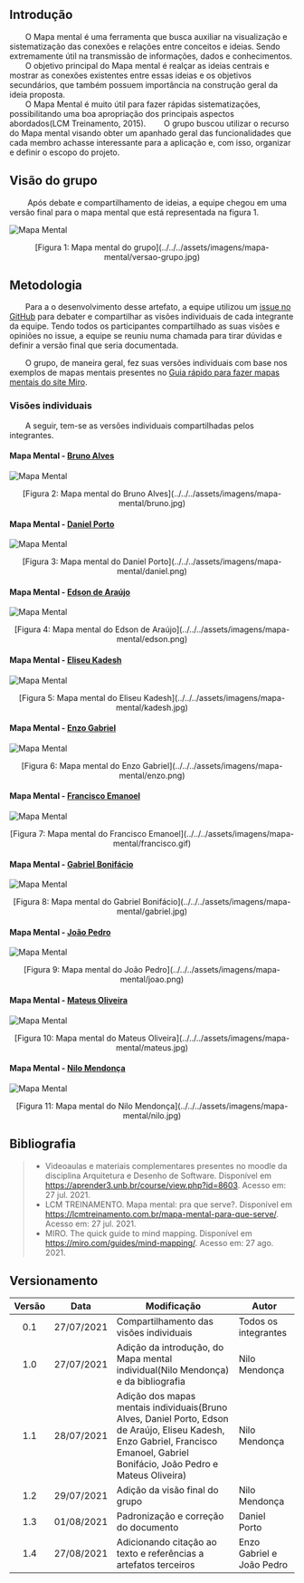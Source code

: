 ## Introdução
&emsp;&emsp;O Mapa mental é uma ferramenta que busca auxiliar na visualização e sistematização das conexões e relações entre conceitos e ideias. Sendo extremamente útil na transmissão de informações, dados e conhecimentos.<br>
&emsp;&emsp;O objetivo principal do Mapa mental é realçar as ideias centrais e mostrar as conexões existentes entre essas ideias e os objetivos secundários, que também possuem importância na construção geral da ideia proposta.<br>
&emsp;&emsp;O Mapa Mental é muito útil para fazer rápidas sistematizações, possibilitando uma boa apropriação dos principais aspectos abordados(LCM Treinamento, 2015).
&emsp;&emsp;O grupo buscou utilizar o recurso do Mapa mental visando obter um apanhado geral das funcionalidades que cada membro achasse interessante para a aplicação e, com isso, organizar e definir o escopo do projeto.

## Visão do grupo
&emsp;&emsp; Após debate e compartilhamento de ideias, a equipe chegou em uma versão final para o mapa mental que está representada na figura 1.

![Mapa Mental](../../../assets/imagens/mapa-mental/versao-grupo.jpg)
<center>[Figura 1: Mapa mental do grupo](../../../assets/imagens/mapa-mental/versao-grupo.jpg)</center>

## Metodologia
&emsp;&emsp;Para a o desenvolvimento desse artefato, a equipe utilizou um [issue no GitHub](https://github.com/UnBArqDsw2021-1/2021.1_G6_Curumim/issues/8) para debater e compartilhar as visões individuais de cada integrante da equipe. Tendo todos os participantes compartilhado as suas visões e opiniões no issue, a equipe se reuniu numa chamada para tirar dúvidas e definir a versão final que seria documentada.

&emsp;&emsp;O grupo, de maneira geral, fez suas versões individuais com base nos exemplos de mapas mentais presentes no [Guia rápido para fazer mapas mentais do site Miro](https://miro.com/guides/mind-mapping/).

### Visões individuais
&emsp;&emsp;A seguir, tem-se as versões individuais compartilhadas pelos integrantes.

#### Mapa Mental - [Bruno Alves](https://github.com/Bruno-Felix)
![Mapa Mental](../../../assets/imagens/mapa-mental/bruno.jpg)
<center>[Figura 2: Mapa mental do Bruno Alves](../../../assets/imagens/mapa-mental/bruno.jpg)</center>

#### Mapa Mental - [Daniel Porto](https://github.com/DanielPortods)
![Mapa Mental](../../../assets/imagens/mapa-mental/daniel.png)
<center>[Figura 3: Mapa mental do Daniel Porto](../../../assets/imagens/mapa-mental/daniel.png)</center>

#### Mapa Mental - [Edson de Araújo](https://github.com/edsondearaujo)
![Mapa Mental](../../../assets/imagens/mapa-mental/edson.png)
<center>[Figura 4: Mapa mental do Edson de Araújo](../../../assets/imagens/mapa-mental/edson.png)</center>

#### Mapa Mental - [Eliseu Kadesh](https://github.com/eliseukadesh67)
![Mapa Mental](../../../assets/imagens/mapa-mental/kadesh.jpg)
<center>[Figura 5: Mapa mental do Eliseu Kadesh](../../../assets/imagens/mapa-mental/kadesh.jpg)</center>

#### Mapa Mental - [Enzo Gabriel](https://github.com/enzoggqs)
![Mapa Mental](../../../assets/imagens/mapa-mental/enzo.png)
<center>[Figura 6: Mapa mental do Enzo Gabriel](../../../assets/imagens/mapa-mental/enzo.png)</center>

#### Mapa Mental - [Francisco Emanoel](https://github.com/francisco1code)
![Mapa Mental](../../../assets/imagens/mapa-mental/francisco.gif)
<center>[Figura 7: Mapa mental do Francisco Emanoel](../../../assets/imagens/mapa-mental/francisco.gif)</center>

#### Mapa Mental - [Gabriel Bonifácio](https://github.com/gabrielbpn)
![Mapa Mental](../../../assets/imagens/mapa-mental/gabriel.jpg)
<center>[Figura 8: Mapa mental do Gabriel Bonifácio](../../../assets/imagens/mapa-mental/gabriel.jpg)</center>

#### Mapa Mental - [João Pedro](https://github.com/Joao-Pedro-Moura)
![Mapa Mental](../../../assets/imagens/mapa-mental/joao.png)
<center>[Figura 9: Mapa mental do João Pedro](../../../assets/imagens/mapa-mental/joao.png)</center>

#### Mapa Mental - [Mateus Oliveira](https://github.com/omateusp)
![Mapa Mental](../../../assets/imagens/mapa-mental/mateus.jpg)
<center>[Figura 10: Mapa mental do Mateus Oliveira](../../../assets/imagens/mapa-mental/mateus.jpg)</center>

#### Mapa Mental - [Nilo Mendonça](https://github.com/NiloMendonca)
![Mapa Mental](../../../assets/imagens/mapa-mental/nilo.jpg)
<center>[Figura 11: Mapa mental do Nilo Mendonça](../../../assets/imagens/mapa-mental/nilo.jpg)</center>

## Bibliografia
> - Videoaulas e materiais complementares presentes no moodle da disciplina Arquitetura e Desenho de Software. Disponível em <https://aprender3.unb.br/course/view.php?id=8603>. Acesso em: 27 jul. 2021.
> - LCM TREINAMENTO. Mapa mental: pra que serve?. Disponível em <https://lcmtreinamento.com.br/mapa-mental-para-que-serve/>. Acesso em: 27 jul. 2021.
> - MIRO. The quick guide to mind mapping. Disponível em <https://miro.com/guides/mind-mapping/>. Acesso em: 27 ago. 2021.

## Versionamento
| Versão | Data | Modificação | Autor |
| :-: | -- | -- | -- |
|0.1| 27/07/2021 | Compartilhamento das visões individuais | Todos os integrantes |
|1.0| 27/07/2021 | Adição da introdução, do Mapa mental individual(Nilo Mendonça) e da bibliografia | Nilo Mendonça |
|1.1| 28/07/2021 | Adição dos mapas mentais individuais(Bruno Alves, Daniel Porto, Edson de Araújo, Eliseu Kadesh, Enzo Gabriel, Francisco Emanoel, Gabriel Bonifácio, João Pedro e Mateus Oliveira) | Nilo Mendonça |
|1.2| 29/07/2021 | Adição da visão final do grupo | Nilo Mendonça |
|1.3| 01/08/2021 | Padronização e correção do documento| Daniel Porto |
|1.4| 27/08/2021 | Adicionando citação ao texto e referências a artefatos terceiros| Enzo Gabriel e João Pedro |